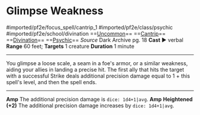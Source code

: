 # Glimpse Weakness
#imported/pf2e/focus_spell/cantrip_1 #imported/pf2e/class/psychic #imported/pf2e/school/divination 
==[Uncommon](uncommon.md)== ==[Cantrip](cantrip.md)== ==[Divination](divination.md)== ==[Psychic](../../../Traits/Psychic.md)==
*Source* Dark Archive pg. 18
**Cast** ► verbal
**Range** 60 feet; **Targets** 1 creature
**Duration** 1 minute

---
You glimpse a loose scale, a seam in a foe's armor, or a similar weakness, aiding your allies in landing a precise hit. The first ally that hits the target with a successful Strike deals additional precision damage equal to 1 + this spell's level, and then the spell ends.

---
**Amp** The additional precision damage is `dice: 1d4+1|avg`.
**Amp** **Heightened (+2)** The additional precision damage increases by `dice: 1d4+1|avg`.